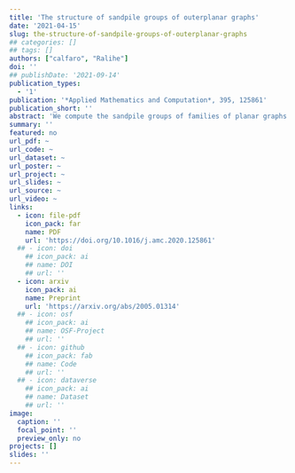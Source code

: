 ```yaml
---
title: 'The structure of sandpile groups of outerplanar graphs'
date: '2021-04-15'
slug: the-structure-of-sandpile-groups-of-outerplanar-graphs
## categories: []
## tags: []
authors: ["calfaro", "Ralihe"]
doi: ''
## publishDate: '2021-09-14'
publication_types:
  - '1'
publication: '*Applied Mathematics and Computation*, 395, 125861'
publication_short: ''
abstract: 'We compute the sandpile groups of families of planar graphs having a common weak dual by evaluating the indeterminates of the critical ideals of the weak dual at the lengths of the cycles bounding the interior faces. This method allows us to determine the algebraic structure of the sandpile groups of outerplanar graphs, and can be used to compute the sandpile groups of many other planar graph families. Finally, we compute the identity element for the sandpile groups of the dual graphs of many outerplane graphs.'
summary: ''
featured: no
url_pdf: ~
url_code: ~
url_dataset: ~
url_poster: ~
url_project: ~
url_slides: ~
url_source: ~
url_video: ~
links:
  - icon: file-pdf
    icon_pack: far
    name: PDF
    url: 'https://doi.org/10.1016/j.amc.2020.125861'
  ## - icon: doi
    ## icon_pack: ai
    ## name: DOI
    ## url: ''
  - icon: arxiv
    icon_pack: ai
    name: Preprint
    url: 'https://arxiv.org/abs/2005.01314'
  ## - icon: osf
    ## icon_pack: ai
    ## name: OSF-Project
    ## url: ''
  ## - icon: github
    ## icon_pack: fab
    ## name: Code
    ## url: ''
  ## - icon: dataverse
    ## icon_pack: ai
    ## name: Dataset
    ## url: ''
image:
  caption: ''
  focal_point: ''
  preview_only: no
projects: []
slides: ''
---
```

